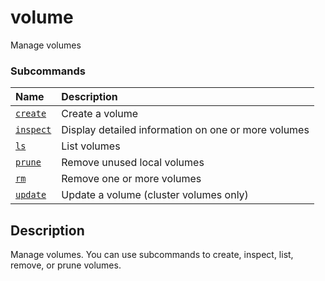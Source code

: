 # volume

<!---MARKER_GEN_START-->
Manage volumes

### Subcommands

| Name                           | Description                                         |
|:-------------------------------|:----------------------------------------------------|
| [`create`](volume_create.md)   | Create a volume                                     |
| [`inspect`](volume_inspect.md) | Display detailed information on one or more volumes |
| [`ls`](volume_ls.md)           | List volumes                                        |
| [`prune`](volume_prune.md)     | Remove unused local volumes                         |
| [`rm`](volume_rm.md)           | Remove one or more volumes                          |
| [`update`](volume_update.md)   | Update a volume (cluster volumes only)              |



<!---MARKER_GEN_END-->

## Description

Manage volumes. You can use subcommands to create, inspect, list, remove, or
prune volumes.
